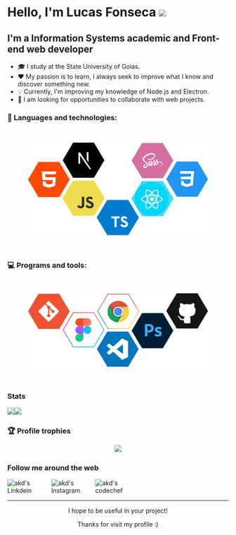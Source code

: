 # Hello, I'm Lucas Fonseca <img src="https://media.giphy.com/media/hvRJCLFzcasrR4ia7z/giphy.gif" width="35px">

## I'm a Information Systems academic and Front-end web developer

- 🎓 I study at the State University of Goias.
- ❤ My passion is to learn, I always seek to improve what I know and discover something new.
- 💡 Currently, I'm improving my knowledge of Node.js and Electron.
- 🤝 I am looking for opportunities to collaborate with web projects.

### 🚀 Languages and technologies:

<br>
<p align="center">
  <img src="imgs/languages.png"/>
</p>
<br>

### 💻 Programs and tools:

<br>
<p align="center">
  <img src="imgs/tools.png"/>
</p>
<br>

### Stats

<img height="180px" src="https://github-readme-stats.vercel.app/api?username=LucasOFonseca&show_icons=true&title_color=FFFFFF&icon_color=FFFFFF&text_color=FFFFFF&bg_color=0D1117&hide_border=true&include_all_commits=true&count_private=true"/><img height="180px" src="https://github-readme-stats.vercel.app/api/top-langs/?username=LucasOFonseca&layout=compact&show_icons=true&title_color=FFFFFF&icon_color=FFFFFF&text_color=FFFFFF&bg_color=0D1117&hide_border=true"/>

### 🏆 Profile trophies

<p align="center">
  <img width="900px" src="https://github-profile-trophy.vercel.app/?username=LucasOFonseca&column=8&theme=onedark&no-frame=true&no-bg=true"/>
</p>

### Follow me around the web

<a href="https://www.linkedin.com/in/lucas-fonseca-138b57200/">
  <img align="left" alt="akd's Linkdein" width="100px" src="https://img.shields.io/badge/Linkedin-0A66C2?style=for-the-badge&logo=Linkedin&logoColor=white" />
</a>
<a href="https://www.instagram.com/lucasfonseca_design/">
  <img align="left" alt="akd's Instagram" width="100px" src="https://img.shields.io/badge/Instagram-E4405F?style=for-the-badge&logo=instagram&logoColor=white" />
</a>
<a href="mailto:lucasfonsecaeditor@gmail.com">
  <img align="left" alt="akd's codechef" width="70px" src="https://img.shields.io/badge/Gmail-EA4335?style=for-the-badge&logo=Gmail&logoColor=white" />
</a>

<br>
<br>

---
<p align="center">I hope to be useful in your project!</p>
<p align="center">Thanks for visit my profile :)</p>
